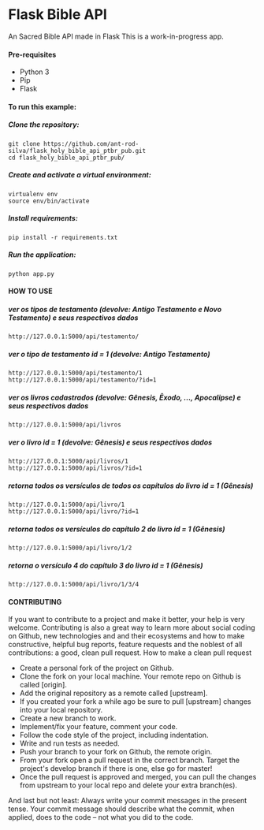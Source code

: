 # Flask Bible API
An Sacred Bible API made in Flask
This is a work-in-progress app.

#### Pre-requisites
- Python 3
- Pip
- Flask

#### To run this example:

##### Clone the repository:

```
git clone https://github.com/ant-rod-silva/flask_holy_bible_api_ptbr_pub.git
cd flask_holy_bible_api_ptbr_pub/
```

##### Create and activate a virtual environment:

```
virtualenv env
source env/bin/activate
```

##### Install requirements:

```
pip install -r requirements.txt
```

##### Run the application:

```
python app.py
```

#### HOW TO USE

##### ver os tipos de testamento (devolve: Antigo Testamento e Novo Testamento) e seus respectivos dados

```
http://127.0.0.1:5000/api/testamento/
```

##### ver o tipo de testamento id = 1 (devolve: Antigo Testamento)

```
http://127.0.0.1:5000/api/testamento/1
http://127.0.0.1:5000/api/testamento/?id=1
```

##### ver os livros cadastrados (devolve: Gênesis, Êxodo, ..., Apocalipse) e seus respectivos dados

```
http://127.0.0.1:5000/api/livros
```

##### ver o livro id = 1 (devolve: Gênesis) e seus respectivos dados

```
http://127.0.0.1:5000/api/livros/1
http://127.0.0.1:5000/api/livros/?id=1
```

##### retorna todos os versículos de todos os capítulos do livro id = 1 (Gênesis)

```
http://127.0.0.1:5000/api/livro/1
http://127.0.0.1:5000/api/livro/?id=1
```

##### retorna todos os versículos do capítulo 2 do livro id = 1 (Gênesis)

```
http://127.0.0.1:5000/api/livro/1/2
```

##### retorna o versículo 4 do capítulo 3 do livro id = 1 (Gênesis)

```
http://127.0.0.1:5000/api/livro/1/3/4
```

#### CONTRIBUTING

If you want to contribute to a project and make it better, your help is very welcome. 
Contributing is also a great way to learn more about social coding on Github, new technologies and and their ecosystems and how to make constructive, helpful bug reports, feature requests and the noblest of all contributions: a good, clean pull request.
How to make a clean pull request

- Create a personal fork of the project on Github.
- Clone the fork on your local machine. Your remote repo on Github is called [origin].
- Add the original repository as a remote called [upstream].
- If you created your fork a while ago be sure to pull [upstream] changes into your local repository.
- Create a new branch to work.
- Implement/fix your feature, comment your code.
- Follow the code style of the project, including indentation.
- Write and run tests as needed.
- Push your branch to your fork on Github, the remote origin.
- From your fork open a pull request in the correct branch. Target the project's develop branch if there is one, else go for master!
- Once the pull request is approved and merged, you can pull the changes from upstream to your local repo and delete your extra branch(es).

And last but not least: Always write your commit messages in the present tense. Your commit message should describe what the commit, when applied, does to the code – not what you did to the code.
